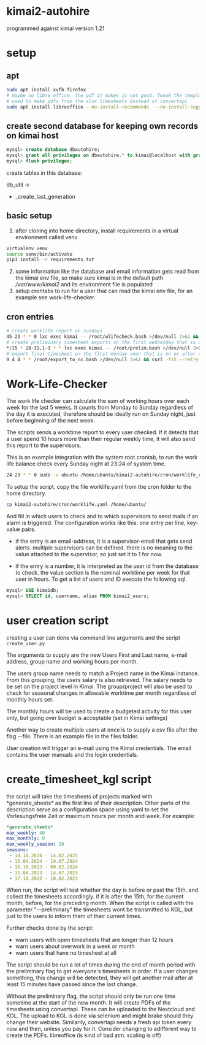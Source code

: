 # kimai2-autohire

programmed against kimai version 1.21

# setup

## apt

```bash
sudo apt install xvfb firefox
# maybe no libre office. the pdf it makes is not good. Tweak the template file and it might work
# used to make pdfs from the xlsx timesheets instead of convertapi
sudo apt install libreoffice --no-install-recommends  --no-install-suggests
```
## create second database for keeping own records on kimai host

```sql
mysql> create database dbautohire;
mysql> grant all privileges on dbautohire.* to kimai@localhost with grant option;
mysql> flush privileges;
```
create tables in this database:

db_util ->
  - _create_last_generation


## basic setup
1. after cloning into home directory, install requirements in a virtual environment called venv
```bash
virtualenv venv
source venv/bin/activate
pip3 install -r requirements.txt
```
2. some information like the database and email information gets read from the kimai env file, so make sure kimai is in the default path */var/www/kimai2* and its environment file is populated
3. setup crontabs to run for a user that can read the kimai env file, for an example see work-life-checker.


## cron entries
```bash
# create worklife report on sundays
45 23 * * 0 lxc exec kimai -- /root/wlifecheck.bash >/dev/null 2>&1 && curl -fsS --retry 3 https://hc-ping.com/secret> /dev/null
# create preliminary timesheet exports on the first wednesday that is on or after the 25th
*/15 * 28-31,1-3 * * lxc exec kimai -- /root/prelim.bash >/dev/null 2>&1 && curl -fsS --retry 3 https://hc-ping.com/secret > /dev/null
# export final timesheet on the first monday noon that is on or after the 3rd
0 4 4 * * /root/export_to_nc.bash >/dev/null 2>&1 && curl -fsS --retry 3 https://hc-ping.com/secret > /dev/null
```


# Work-Life-Checker

The work life checker can calculate the sum of working hours over each week for the last 5 weeks. It counts from Monday to Sunday regardless of the day it is executed, therefore should be ideally run on Sunday night, just before beginning of the next week.

The scripts sends a worktime report to every user checked. If it detects that a user spend 10 hours more than their regular weekly time, it will also send this report to the supervisors.

This is an example integration with the system root crontab, to run the work life balance check every Sunday night at 23:24 of system time.
```bash
24 23 * * 0 sudo -u ubuntu /home/ubuntu/kimai2-autohire/cron/worklife_check.bash
```

To setup the script, copy the file worklife.yaml from the cron folder to the home directory.
```bash
cp kimai2-autohire/cron/worklife.yaml /home/ubuntu/
```
And fill in which users to check and to which supervisors to send mails if an alarm is triggered.
The configuration works like this: 
one entry per line, key-value pairs.

- if the entry is an email-address, it is a supervisor-email that gets send alerts. multiple supervisors can be defined. there is no meaning to the value attached to the supervisor, so just set it to 1 for now.

- if the entry is a number, it is interpreted as the user id from the database to check. the value section is the nominal worktime per week for that user in hours. To get a list of users and ID execute the following sql.
```sql
mysql> USE kimaidb;
mysql> SELECT id, username, alias FROM kimai2_users;
```

# user creation script

creating a user can done via command line arguments and the script `create_user.py`

The arguments to supply are the new Users First and Last name, e-mail address, group name and working hours per month.

The users group name needs to match a Project name in the Kimai instance. From this grouping, the users salary is also retrieved. The salary needs to be set on the project level in Kimai. The group/project will also be used to check for seasonal changes in allowable worktime per month regardless of monthly hours set.

The monthly hours will be used to create a budgeted activity for this user only, but going over budget is acceptable (set in Kimai settings)

Another way to create multiple users at once is to supply a csv file after the flag --file. There is an example file in the files folder.

User creation will trigger an e-mail using the Kimai credentials. The email contains the user manuals and the login credentials.

# create_timesheet_kgl script

the script will take the timesheets of projects marked with \*generate_sheets\* as the first line of their description. Other parts of the description serve as a configuration space using yaml to set the Vorlesungsfreie Zeit or maximum hours per month and week. For example:

```yaml
*generate_sheets*
max_weekly: 40
max_monthly: 0
max_weekly_season: 20
seasons:
 - 14.10.2024 - 14.02.2025
 - 15.04.2024 - 19.07.2024
 - 16.10.2023 - 09.02.2024
 - 11.04.2023 - 14.07.2023
 - 17.10.2022 - 10.02.2023
```

When run, the script will test whether the day is before or past the 15th. and collect the timesheets accordingly. if it is after the 15th, for the current month, before, for the preceding month. When the script is called with the parameter "--preliminary" the timesheets wont be transmitted to KGL, but just to the users to inform them of their current times.

Further checks done by the script:
- warn users with open timesheets that are longer than 12 hours
- warn users about overwork in a week or month
- warn users that have no timesheet at all

The script should be run a lot of times during the end of month period with the preliminary flag to get everyone's timesheets in order. If a user changes something, this change will be detected, they will get another mail after at least 15 minutes have passed since the last change.

Without the preliminary flag, the script should only be run one time sometime at the start of the new month. It will create PDFs of the timesheets using convertapi. These can be uploaded to the Nextcloud and KGL. The upload to KGL is done via selenium and might brake should they change their website. Similarily, convertapi needs a fresh api token every now and then, unless you pay for it. Consider changing to adifferent way to create the PDFs. libreoffice (is kind of bad atm. scaling is off)
